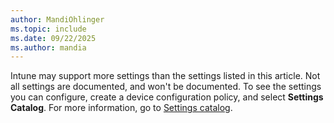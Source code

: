 ```yaml
---
author: MandiOhlinger
ms.topic: include
ms.date: 09/22/2025
ms.author: mandia
---
```


<!-- This include file is used in the Windows reference settings lists in /configuration. -->

Intune may support more settings than the settings listed in this article. Not all settings are documented, and won't be documented. To see the settings you can configure, create a device configuration policy, and select **Settings Catalog**. For more information, go to [Settings catalog](../configuration/settings-catalog.md).
